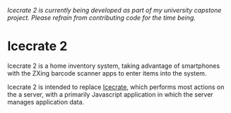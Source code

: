 _Icecrate 2 is currently being developed as part of my university
capstone project. Please refrain from contributing code for the time
being._

# Icecrate 2

Icecrate 2 is a home inventory system, taking advantage of smartphones
with the ZXing barcode scanner apps to enter items into the system.

Icecrate 2 is intended to replace
[Icecrate](https://github.com/Artanis/icecrate), which performs most
actions on the a server, with a primarily Javascript application in
which the server manages application data.
